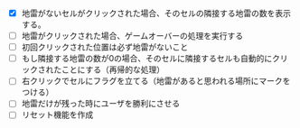 - [x] 地雷がないセルがクリックされた場合、そのセルの隣接する地雷の数を表示する。
- [ ] 地雷がクリックされた場合、ゲームオーバーの処理を実行する
- [ ] 初回クリックされた位置は必ず地雷がないこと
- [ ] もし隣接する地雷の数が0の場合、そのセルに隣接するセルも自動的にクリックされたことにする（再帰的な処理）
- [ ] 右クリックでセルにフラグを立てる（地雷があると思われる場所にマークをつける）
- [ ] 地雷だけが残った時にユーザを勝利にさせる
- [ ] リセット機能を作成
